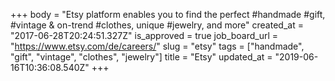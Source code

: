 +++
body = "Etsy platform enables you to find the perfect #handmade #gift, #vintage & on-trend #clothes, unique #jewelry, and more"
created_at = "2017-06-28T20:24:51.327Z"
is_approved = true
job_board_url = "https://www.etsy.com/de/careers/"
slug = "etsy"
tags = ["handmade", "gift", "vintage", "clothes", "jewelry"]
title = "Etsy"
updated_at = "2019-06-16T10:36:08.540Z"
+++
